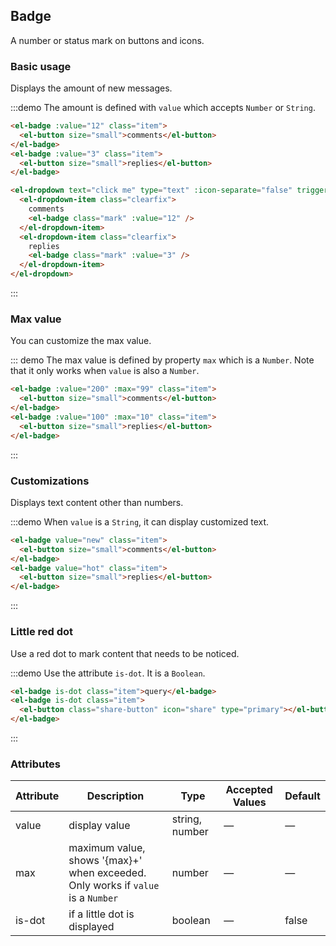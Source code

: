 <style>
  .demo-badge.demo-box .el-dropdown {
    vertical-align: middle;
  }
</style>

## Badge

A number or status mark on buttons and icons.

### Basic usage

Displays the amount of new messages.

:::demo The amount is defined with `value` which accepts `Number` or `String`.

```html
<el-badge :value="12" class="item">
  <el-button size="small">comments</el-button>
</el-badge>
<el-badge :value="3" class="item">
  <el-button size="small">replies</el-button>
</el-badge>

<el-dropdown text="click me" type="text" :icon-separate="false" trigger="click">
  <el-dropdown-item class="clearfix">
    comments
    <el-badge class="mark" :value="12" />
  </el-dropdown-item>
  <el-dropdown-item class="clearfix">
    replies
    <el-badge class="mark" :value="3" />
  </el-dropdown-item>
</el-dropdown>
```
:::

### Max value

You can customize the max value.

::: demo The max value is defined by property `max` which is a `Number`. Note that it only works when `value` is also a `Number`.

```html
<el-badge :value="200" :max="99" class="item">
  <el-button size="small">comments</el-button>
</el-badge>
<el-badge :value="100" :max="10" class="item">
  <el-button size="small">replies</el-button>
</el-badge>
```
:::

### Customizations

Displays text content other than numbers.

:::demo When `value` is a `String`, it can display customized text.

```html
<el-badge value="new" class="item">
  <el-button size="small">comments</el-button>
</el-badge>
<el-badge value="hot" class="item">
  <el-button size="small">replies</el-button>
</el-badge>
```
:::

### Little red dot

Use a red dot to mark content that needs to be noticed.

:::demo Use the attribute `is-dot`. It is a `Boolean`.

```html
<el-badge is-dot class="item">query</el-badge>
<el-badge is-dot class="item">
  <el-button class="share-button" icon="share" type="primary"></el-button>
</el-badge>
```
:::

<style scoped>
  .share-button {
    width: 36px;
    padding: 10px;
  }

  .mark {
    margin-top: 8px;
    line-height: 1;
    float: right;
  }

  .clearfix {
    @utils-clearfix;
  }

  .item {
    margin-right: 40px;
  }
</style>

### Attributes
| Attribute          | Description            | Type            | Accepted Values                 | Default   |
|-------------  |---------------- |---------------- |---------------------- |-------- |
| value          | display value      | string, number          |          —             |    —     |
| max          |  maximum value, shows '{max}+' when exceeded. Only works if `value` is a `Number`   | number  |         —              |     —    |
| is-dot       | if a little dot is displayed   | boolean  |  —  |  false |